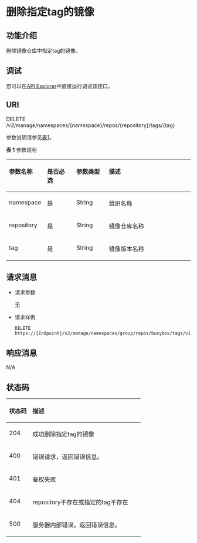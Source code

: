 # 删除指定tag的镜像<a name="swr_02_0036"></a>

## 功能介绍<a name="section14905762191056"></a>

删除镜像仓库中指定tag的镜像。

## 调试<a name="section85822133314"></a>

您可以在[API Explorer](https://apiexplorer.developer.huaweicloud.com/apiexplorer/doc?product=SWR&api=DeleteRepoTag)中直接运行调试该接口。

## URI<a name="section10482810165331"></a>

DELETE /v2/manage/namespaces/\{namespace\}/repos/\{repository\}/tags/\{tag\}

参数说明请参见[表1](#table05962819187)。

**表 1**  参数说明

<a name="table05962819187"></a>
<table><thead align="left"><tr id="row18599289181"><th class="cellrowborder" valign="top" width="18.92%" id="mcps1.2.5.1.1"><p id="p145942820183"><a name="p145942820183"></a><a name="p145942820183"></a>参数名称</p>
</th>
<th class="cellrowborder" valign="top" width="16.150000000000002%" id="mcps1.2.5.1.2"><p id="p1450315424313"><a name="p1450315424313"></a><a name="p1450315424313"></a>是否必选</p>
</th>
<th class="cellrowborder" valign="top" width="17.75%" id="mcps1.2.5.1.3"><p id="p15022419437"><a name="p15022419437"></a><a name="p15022419437"></a>参数类型</p>
</th>
<th class="cellrowborder" valign="top" width="47.18%" id="mcps1.2.5.1.4"><p id="p205910283185"><a name="p205910283185"></a><a name="p205910283185"></a>描述</p>
</th>
</tr>
</thead>
<tbody><tr id="row146018284188"><td class="cellrowborder" valign="top" width="18.92%" headers="mcps1.2.5.1.1 "><p id="p0601928131816"><a name="p0601928131816"></a><a name="p0601928131816"></a>namespace</p>
</td>
<td class="cellrowborder" valign="top" width="16.150000000000002%" headers="mcps1.2.5.1.2 "><p id="p10507114164313"><a name="p10507114164313"></a><a name="p10507114164313"></a>是</p>
</td>
<td class="cellrowborder" valign="top" width="17.75%" headers="mcps1.2.5.1.3 "><p id="p105058419438"><a name="p105058419438"></a><a name="p105058419438"></a>String</p>
</td>
<td class="cellrowborder" valign="top" width="47.18%" headers="mcps1.2.5.1.4 "><p id="p11460935127"><a name="p11460935127"></a><a name="p11460935127"></a>组织名称</p>
</td>
</tr>
<tr id="row1160152816186"><td class="cellrowborder" valign="top" width="18.92%" headers="mcps1.2.5.1.1 "><p id="p206018288188"><a name="p206018288188"></a><a name="p206018288188"></a>repository</p>
</td>
<td class="cellrowborder" valign="top" width="16.150000000000002%" headers="mcps1.2.5.1.2 "><p id="p18920840134520"><a name="p18920840134520"></a><a name="p18920840134520"></a>是</p>
</td>
<td class="cellrowborder" valign="top" width="17.75%" headers="mcps1.2.5.1.3 "><p id="p391915406456"><a name="p391915406456"></a><a name="p391915406456"></a>String</p>
</td>
<td class="cellrowborder" valign="top" width="47.18%" headers="mcps1.2.5.1.4 "><p id="p1871615462812"><a name="p1871615462812"></a><a name="p1871615462812"></a>镜像仓库名称</p>
</td>
</tr>
<tr id="row7611288187"><td class="cellrowborder" valign="top" width="18.92%" headers="mcps1.2.5.1.1 "><p id="p761728131819"><a name="p761728131819"></a><a name="p761728131819"></a>tag</p>
</td>
<td class="cellrowborder" valign="top" width="16.150000000000002%" headers="mcps1.2.5.1.2 "><p id="p923624264510"><a name="p923624264510"></a><a name="p923624264510"></a>是</p>
</td>
<td class="cellrowborder" valign="top" width="17.75%" headers="mcps1.2.5.1.3 "><p id="p623464254512"><a name="p623464254512"></a><a name="p623464254512"></a>String</p>
</td>
<td class="cellrowborder" valign="top" width="47.18%" headers="mcps1.2.5.1.4 "><p id="p371619413280"><a name="p371619413280"></a><a name="p371619413280"></a>镜像版本名称</p>
</td>
</tr>
</tbody>
</table>

## 请求消息<a name="section3270966102931"></a>

-   请求参数

    无

-   请求样例

    ```
    DELETE https://{Endpoint}/v2/manage/namespaces/group/repos/busybox/tags/v1
    ```


## 响应消息<a name="section46271297104114"></a>

N/A

## 状态码<a name="section5365169104253"></a>

<a name="table334923162011"></a>
<table><thead align="left"><tr id="row834914392012"><th class="cellrowborder" valign="top" width="17.44%" id="mcps1.1.3.1.1"><p id="p1434911342014"><a name="p1434911342014"></a><a name="p1434911342014"></a>状态码</p>
</th>
<th class="cellrowborder" valign="top" width="82.56%" id="mcps1.1.3.1.2"><p id="p4349430208"><a name="p4349430208"></a><a name="p4349430208"></a>描述</p>
</th>
</tr>
</thead>
<tbody><tr id="row5349837207"><td class="cellrowborder" valign="top" width="17.44%" headers="mcps1.1.3.1.1 "><p id="p834920312011"><a name="p834920312011"></a><a name="p834920312011"></a>204</p>
</td>
<td class="cellrowborder" valign="top" width="82.56%" headers="mcps1.1.3.1.2 "><p id="p4349113182014"><a name="p4349113182014"></a><a name="p4349113182014"></a>成功删除指定tag的镜像</p>
</td>
</tr>
<tr id="row53501322011"><td class="cellrowborder" valign="top" width="17.44%" headers="mcps1.1.3.1.1 "><p id="p23509352013"><a name="p23509352013"></a><a name="p23509352013"></a>400</p>
</td>
<td class="cellrowborder" valign="top" width="82.56%" headers="mcps1.1.3.1.2 "><p id="p83505352020"><a name="p83505352020"></a><a name="p83505352020"></a>错误请求，返回错误信息。</p>
</td>
</tr>
<tr id="row147214765819"><td class="cellrowborder" valign="top" width="17.44%" headers="mcps1.1.3.1.1 "><p id="p12314164419574"><a name="p12314164419574"></a><a name="p12314164419574"></a>401</p>
</td>
<td class="cellrowborder" valign="top" width="82.56%" headers="mcps1.1.3.1.2 "><p id="p93141244155715"><a name="p93141244155715"></a><a name="p93141244155715"></a>鉴权失败</p>
</td>
</tr>
<tr id="row187384312201"><td class="cellrowborder" valign="top" width="17.44%" headers="mcps1.1.3.1.1 "><p id="p11739731182020"><a name="p11739731182020"></a><a name="p11739731182020"></a>404</p>
</td>
<td class="cellrowborder" valign="top" width="82.56%" headers="mcps1.1.3.1.2 "><p id="p137391931122010"><a name="p137391931122010"></a><a name="p137391931122010"></a>repository不存在或指定的tag不存在</p>
</td>
</tr>
<tr id="row0350123192020"><td class="cellrowborder" valign="top" width="17.44%" headers="mcps1.1.3.1.1 "><p id="p335019311201"><a name="p335019311201"></a><a name="p335019311201"></a>500</p>
</td>
<td class="cellrowborder" valign="top" width="82.56%" headers="mcps1.1.3.1.2 "><p id="p43509342017"><a name="p43509342017"></a><a name="p43509342017"></a>服务器内部错误，返回错误信息。</p>
</td>
</tr>
</tbody>
</table>

